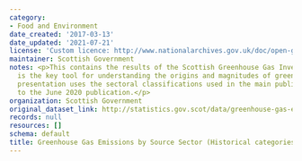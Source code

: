```yaml
---
category:
- Food and Environment
date_created: '2017-03-13'
date_updated: '2021-07-21'
license: 'Custom licence: http://www.nationalarchives.gov.uk/doc/open-government-licence/version/3/'
maintainer: Scottish Government
notes: <p>This contains the results of the Scottish Greenhouse Gas Inventory, which
  is the key tool for understanding the origins and magnitudes of greenhouse emissions.  This
  presentation uses the sectoral classifications used in the main publication prior
  to the June 2020 publication.</p>
organization: Scottish Government
original_dataset_link: http://statistics.gov.scot/data/greenhouse-gas-emissions-by-source-sector
records: null
resources: []
schema: default
title: Greenhouse Gas Emissions by Source Sector (Historical categories)
---
```

